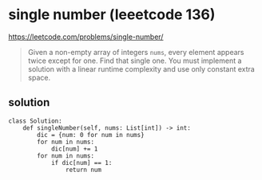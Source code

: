 # single number (leeetcode 136)

https://leetcode.com/problems/single-number/

> Given a non-empty array of integers `nums`, every element appears twice except for one. Find that single one.
> You must implement a solution with a linear runtime complexity and use only constant extra space.

## solution

```
class Solution:
    def singleNumber(self, nums: List[int]) -> int:
        dic = {num: 0 for num in nums}
        for num in nums:
            dic[num] += 1
        for num in nums:
            if dic[num] == 1:
                return num
```
